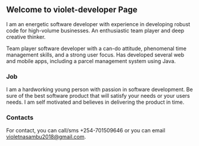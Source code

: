 ## Welcome to violet-developer Page

I am an energetic software developer with experience in developing robust code for high-volume businesses. An enthusiastic team player and deep creative thinker.

Team player software developer with a can-do attitude, phenomenal time management skills, and a strong user focus. Has developed several web and mobile apps, including a parcel management system using Java.

### Job

I am a hardworking young person with passion in software development. Be sure of the best software product that will satisfy your needs or your users needs. I am self motivated and believes in delivering the product in time.

### Contacts

 For contact, you can call/sms +254-701509646 or you can email violetnasambu2018@gmail.com.
